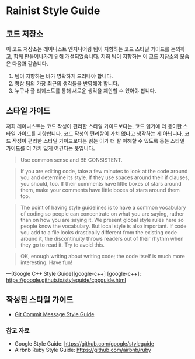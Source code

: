# Rainist Style Guide

## 코드 저장소

이 코드 저장소는 레이니스트 엔지니어링 팀이 지향하는 코드 스타일 가이드를 논의하고, 함께 만들어나가기 위해 개설되었습니다. 저희 팀이 지향하는 이 코드 저장소의 모습은 다음과 같습니다.

1. 팀이 지향하는 바가 명확하게 드러나야 합니다.
1. 항상 팀의 가장 최근의 생각들을 반영해야 합니다.
1. 누구나 풀 리퀘스트를 통해 새로운 생각을 제안할 수 있어야 합니다.

## 스타일 가이드

저희 레이니스트는 코드 작성이 편리한 스타일 가이드보다는, 코드 읽기에 더 용이한 스타일 가이드를 지향합니다. 코드 작성의 편리함이 가치 없다고 생각하는 게 아닙니다. 코드 작성이 편리한 스타일 가이드보다는 읽는 이가 더 잘 이해할 수 있도록 돕는 스타일 가이드를 더 가치 있게 여긴다는 뜻입니다.

> Use common sense and BE CONSISTENT.

> If you are editing code, take a few minutes to look at the code around you and determine its style. If they use spaces around their if clauses, you should, too. If their comments have little boxes of stars around them, make your comments have little boxes of stars around them too.

> The point of having style guidelines is to have a common vocabulary of coding so people can concentrate on what you are saying, rather than on how you are saying it. We present global style rules here so people know the vocabulary. But local style is also important. If code you add to a file looks drastically different from the existing code around it, the discontinuity throws readers out of their rhythm when they go to read it. Try to avoid this.

> OK, enough writing about writing code; the code itself is much more interesting. Have fun!

&mdash;[Google C++ Style Guide][google-c++]
[google-c++]: https://google.github.io/styleguide/cppguide.html

## 작성된 스타일 가이드

- [Git Commit Message Style Guide](./git-styleguide.md)

### 참고 자료

- Google Style Guide: https://github.com/google/styleguide
- Airbnb Ruby Style Guide: https://github.com/airbnb/ruby
